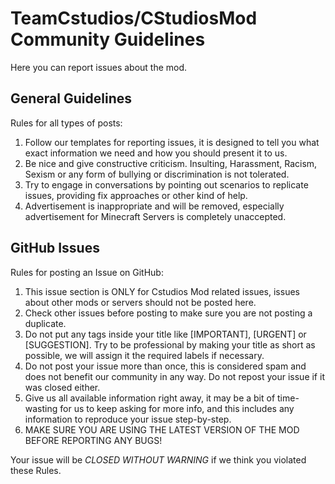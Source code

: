 # TeamCstudios/CStudiosMod Community Guidelines

Here you can report issues about the mod.

## General Guidelines

Rules for all types of posts:

1. Follow our templates for reporting issues, it is designed to tell you what exact information we need and how you should present it to us.
2. Be nice and give constructive criticism. Insulting, Harassment, Racism, Sexism or any form of bullying or discrimination is not tolerated.
3. Try to engage in conversations by pointing out scenarios to replicate issues, providing fix approaches or other kind of help.
4. Advertisement is inappropriate and will be removed, especially advertisement for Minecraft Servers is completely unaccepted.

## GitHub Issues

Rules for posting an Issue on GitHub:

1. This issue section is ONLY for Cstudios Mod related issues, issues about other mods or servers should not be posted here.
2. Check other issues before posting to make sure you are not posting a duplicate.
3. Do not put any tags inside your title like [IMPORTANT], [URGENT] or [SUGGESTION]. Try to be professional by making your title as short as possible, we will assign it the required labels if necessary.
4. Do not post your issue more than once, this is considered spam and does not benefit our community in any way. Do not repost your issue if it was closed either.
5. Give us all available information right away, it may be a bit of time-wasting for us to keep asking for more info, and this includes any information to reproduce your issue step-by-step.
6. MAKE SURE YOU ARE USING THE LATEST VERSION OF THE MOD BEFORE REPORTING ANY BUGS!

Your issue will be *CLOSED WITHOUT WARNING* if we think you violated these Rules.
